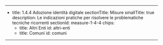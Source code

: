 ---
  - title: 1.4.4 Adozione identità digitale
    sectionTitle: Misure
    smallTitle: true
    description: Le indicazioni pratiche per risolvere le problematiche tecniche ricorrenti
    sectionId: measure-1-4-4
    chips:
      - title: Altri Enti
        id: altri-enti
      - title: Comuni
        id: comuni
---